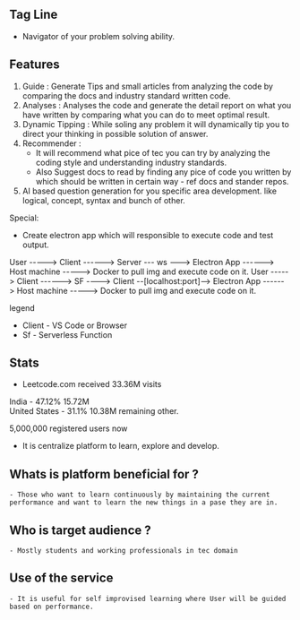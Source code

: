 ## Tag Line
- Navigator of your problem solving ability.

## Features
1. Guide : Generate Tips and small articles from analyzing the code by comparing the docs and industry standard written code.
2. Analyses : Analyses the code and generate the detail report on what you have written by comparing what you can do to meet optimal result.
3. Dynamic Tipping : While soling any problem it will dynamically tip you to direct your thinking in possible solution of answer. 
4. Recommender : 
    - It will recommend what pice of tec you can try by analyzing the coding style and understanding industry standards.
    - Also Suggest docs to read by finding any pice of code you written by which should be written in certain way - ref docs and stander repos.
5. AI based question generation for you specific area development. like logical, concept, syntax and bunch of other.

Special: 
- Create electron app which will responsible to execute code and test output.

User -----> Client ------> Server --- ws ---> Electron App ------> Host machine -----> Docker to pull img and execute code on it.
User -----> Client ------> SF ----> Client --[localhost:port]--> Electron App ------> Host machine -----> Docker to pull img and execute code on it.

legend
 - Client - VS Code or Browser
 - Sf - Serverless Function

## Stats 
- Leetcode.com received 33.36M visits

India -         47.12%	15.72M	
United States - 31.1%	10.38M
remaining other.

5,000,000 registered users now

- It is centralize platform to learn, explore and develop.

## Whats is platform beneficial for ?
    - Those who want to learn continuously by maintaining the current performance and want to learn the new things in a pase they are in.

## Who is target audience ?
    - Mostly students and working professionals in tec domain

## Use of the service
    - It is useful for self improvised learning where User will be guided based on performance. 